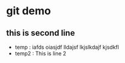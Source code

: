 # git demo
## this is second line 


- temp  : iafds oiasjdf lldajsf lkjslkdajf kjsdkfl 
- temp2 : This is line 2

